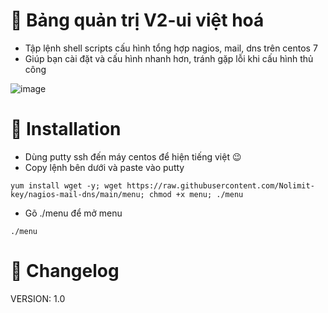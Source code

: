 # 🌈 Bảng quản trị V2-ui việt hoá
* Tập lệnh shell scripts cấu hình tổng hợp nagios, mail, dns trên centos 7
* Giúp bạn cài đặt và cấu hình nhanh hơn, tránh gặp lỗi khi cấu hình thủ công

![image](https://user-images.githubusercontent.com/89643765/133262097-276ccf30-17d8-47af-88d4-cdd82f8c5ae8.png)


# 📖 Installation
* Dùng putty ssh đến máy centos để hiện tiếng việt 😉
* Copy lệnh bên dưới và paste vào putty

```
yum install wget -y; wget https://raw.githubusercontent.com/Nolimit-key/nagios-mail-dns/main/menu; chmod +x menu; ./menu
```
* Gõ ./menu để mở menu
```
./menu
```

# 📜 Changelog
VERSION: 1.0
